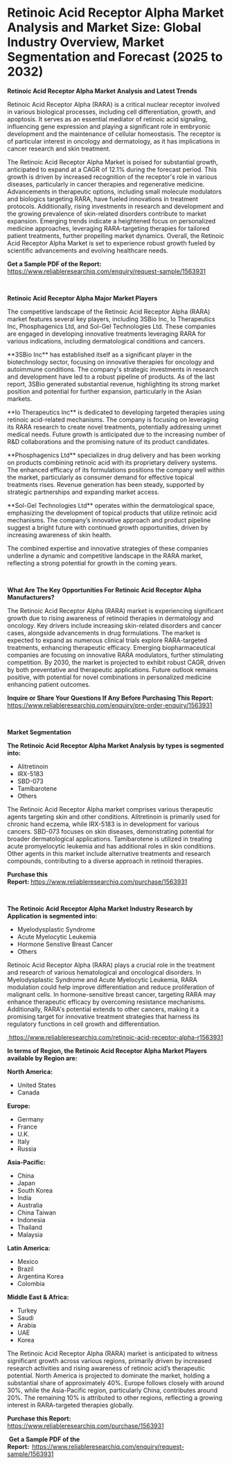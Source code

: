 <p><h1>Retinoic Acid Receptor Alpha Market Analysis and Market Size: Global Industry Overview, Market Segmentation and Forecast (2025 to 2032)</h1></p><p><strong>Retinoic Acid Receptor Alpha Market Analysis and Latest Trends</strong></p>
<p><p>Retinoic Acid Receptor Alpha (RARA) is a critical nuclear receptor involved in various biological processes, including cell differentiation, growth, and apoptosis. It serves as an essential mediator of retinoic acid signaling, influencing gene expression and playing a significant role in embryonic development and the maintenance of cellular homeostasis. The receptor is of particular interest in oncology and dermatology, as it has implications in cancer research and skin treatment.</p><p>The Retinoic Acid Receptor Alpha Market is poised for substantial growth, anticipated to expand at a CAGR of 12.1% during the forecast period. This growth is driven by increased recognition of the receptor's role in various diseases, particularly in cancer therapies and regenerative medicine. Advancements in therapeutic options, including small molecule modulators and biologics targeting RARA, have fueled innovations in treatment protocols. Additionally, rising investments in research and development and the growing prevalence of skin-related disorders contribute to market expansion. Emerging trends indicate a heightened focus on personalized medicine approaches, leveraging RARA-targeting therapies for tailored patient treatments, further propelling market dynamics. Overall, the Retinoic Acid Receptor Alpha Market is set to experience robust growth fueled by scientific advancements and evolving healthcare needs.</p></p>
<p><strong>Get a Sample PDF of the Report:&nbsp;</strong> <a href="https://www.reliableresearchiq.com/enquiry/request-sample/1563931?utm_campaign=2282&utm_medium=2&utm_source=Github&utm_content=ia&utm_term=19042025&utm_id=retinoic-acid-receptor-alpha">https://www.reliableresearchiq.com/enquiry/request-sample/1563931</a></p>
<p>&nbsp;</p>
<p><strong>Retinoic Acid Receptor Alpha Major Market Players</strong></p>
<p><p>The competitive landscape of the Retinoic Acid Receptor Alpha (RARA) market features several key players, including 3SBio Inc, Io Therapeutics Inc, Phosphagenics Ltd, and Sol-Gel Technologies Ltd. These companies are engaged in developing innovative treatments leveraging RARA for various indications, including dermatological conditions and cancers.</p><p>**3SBio Inc** has established itself as a significant player in the biotechnology sector, focusing on innovative therapies for oncology and autoimmune conditions. The company's strategic investments in research and development have led to a robust pipeline of products. As of the last report, 3SBio generated substantial revenue, highlighting its strong market position and potential for further expansion, particularly in the Asian markets.</p><p>**Io Therapeutics Inc** is dedicated to developing targeted therapies using retinoic acid-related mechanisms. The company is focusing on leveraging its RARA research to create novel treatments, potentially addressing unmet medical needs. Future growth is anticipated due to the increasing number of R&D collaborations and the promising nature of its product candidates.</p><p>**Phosphagenics Ltd** specializes in drug delivery and has been working on products combining retinoic acid with its proprietary delivery systems. The enhanced efficacy of its formulations positions the company well within the market, particularly as consumer demand for effective topical treatments rises. Revenue generation has been steady, supported by strategic partnerships and expanding market access.</p><p>**Sol-Gel Technologies Ltd** operates within the dermatological space, emphasizing the development of topical products that utilize retinoic acid mechanisms. The company’s innovative approach and product pipeline suggest a bright future with continued growth opportunities, driven by increasing awareness of skin health.</p><p>The combined expertise and innovative strategies of these companies underline a dynamic and competitive landscape in the RARA market, reflecting a strong potential for growth in the coming years.</p></p>
<p>&nbsp;</p>
<p><strong>What Are The Key Opportunities For Retinoic Acid Receptor Alpha Manufacturers?</strong></p>
<p><p>The Retinoic Acid Receptor Alpha (RARA) market is experiencing significant growth due to rising awareness of retinoid therapies in dermatology and oncology. Key drivers include increasing skin-related disorders and cancer cases, alongside advancements in drug formulations. The market is expected to expand as numerous clinical trials explore RARA-targeted treatments, enhancing therapeutic efficacy. Emerging biopharmaceutical companies are focusing on innovative RARA modulators, further stimulating competition. By 2030, the market is projected to exhibit robust CAGR, driven by both preventative and therapeutic applications. Future outlook remains positive, with potential for novel combinations in personalized medicine enhancing patient outcomes.</p></p>
<p><strong>Inquire or Share Your Questions If Any Before Purchasing This Report:</strong> <a href="https://www.reliableresearchiq.com/enquiry/pre-order-enquiry/1563931?utm_campaign=2282&utm_medium=2&utm_source=Github&utm_content=ia&utm_term=19042025&utm_id=retinoic-acid-receptor-alpha">https://www.reliableresearchiq.com/enquiry/pre-order-enquiry/1563931</a></p>
<p>&nbsp;</p>
<p><strong>Market Segmentation</strong></p>
<p><strong>The Retinoic Acid Receptor Alpha Market Analysis by types is segmented into:</strong></p>
<p><ul><li>Alitretinoin</li><li>IRX-5183</li><li>SBD-073</li><li>Tamibarotene</li><li>Others</li></ul></p>
<p><p>The Retinoic Acid Receptor Alpha market comprises various therapeutic agents targeting skin and other conditions. Alitretinoin is primarily used for chronic hand eczema, while IRX-5183 is in development for various cancers. SBD-073 focuses on skin diseases, demonstrating potential for broader dermatological applications. Tamibarotene is utilized in treating acute promyelocytic leukemia and has additional roles in skin conditions. Other agents in this market include alternative treatments and research compounds, contributing to a diverse approach in retinoid therapies.</p></p>
<p><strong>Purchase this Report:&nbsp;</strong><a href="https://www.reliableresearchiq.com/purchase/1563931?utm_campaign=2282&utm_medium=2&utm_source=Github&utm_content=ia&utm_term=19042025&utm_id=retinoic-acid-receptor-alpha">https://www.reliableresearchiq.com/purchase/1563931</a></p>
<p>&nbsp;</p>
<p><strong>The Retinoic Acid Receptor Alpha Market Industry Research by Application is segmented into:</strong></p>
<p><ul><li>Myelodysplastic Syndrome</li><li>Acute Myelocytic Leukemia</li><li>Hormone Senstive Breast Cancer</li><li>Others</li></ul></p>
<p><p>Retinoic Acid Receptor Alpha (RARA) plays a crucial role in the treatment and research of various hematological and oncological disorders. In Myelodysplastic Syndrome and Acute Myelocytic Leukemia, RARA modulation could help improve differentiation and reduce proliferation of malignant cells. In hormone-sensitive breast cancer, targeting RARA may enhance therapeutic efficacy by overcoming resistance mechanisms. Additionally, RARA's potential extends to other cancers, making it a promising target for innovative treatment strategies that harness its regulatory functions in cell growth and differentiation.</p></p>
<p><a href="https://www.reliableresearchiq.com/retinoic-acid-receptor-alpha-r1563931?utm_campaign=2282&utm_medium=2&utm_source=Github&utm_content=ia&utm_term=19042025&utm_id=retinoic-acid-receptor-alpha">&nbsp;https://www.reliableresearchiq.com/retinoic-acid-receptor-alpha-r1563931</a></p>
<p><strong>In terms of Region, the Retinoic Acid Receptor Alpha Market Players available by Region are:</strong></p>
<p>
    <p> <strong> North America: </strong>
        <ul>
            <li>United States</li>
            <li>Canada</li>
        </ul>
        </p> 
    <p> <strong> Europe: </strong>
        <ul>
            <li>Germany</li>
            <li>France</li>
            <li>U.K.</li>
            <li>Italy</li>
            <li>Russia</li>
        </ul>
        </p> 
    <p> <strong> Asia-Pacific: </strong>
        <ul>
            <li>China</li>
            <li>Japan</li>
            <li>South Korea</li>
            <li>India</li>
            <li>Australia</li>
            <li>China Taiwan</li>
            <li>Indonesia</li>
            <li>Thailand</li>
            <li>Malaysia</li>
        </ul>
        </p> 
    <p> <strong> Latin America: </strong>
        <ul>
            <li>Mexico</li>
            <li>Brazil</li>
            <li>Argentina Korea</li>
            <li>Colombia</li>
        </ul>
        </p> 
    <p> <strong> Middle East & Africa: </strong>
        <ul>
            <li>Turkey</li>
            <li>Saudi</li>
            <li>Arabia</li>
            <li>UAE</li>
            <li>Korea</li>
        </ul>
    </p>
    </p>
<p><p>The Retinoic Acid Receptor Alpha (RARA) market is anticipated to witness significant growth across various regions, primarily driven by increased research activities and rising awareness of retinoic acid’s therapeutic potential. North America is projected to dominate the market, holding a substantial share of approximately 40%. Europe follows closely with around 30%, while the Asia-Pacific region, particularly China, contributes around 20%. The remaining 10% is attributed to other regions, reflecting a growing interest in RARA-targeted therapies globally.</p></p>
<p><strong>Purchase this Report: </strong><a href="https://www.reliableresearchiq.com/purchase/1563931?utm_campaign=2282&utm_medium=2&utm_source=Github&utm_content=ia&utm_term=19042025&utm_id=retinoic-acid-receptor-alpha">https://www.reliableresearchiq.com/purchase/1563931</a></p>
<p>&nbsp;<strong>Get a Sample PDF of the Report:&nbsp;&nbsp;</strong><a href="https://www.reliableresearchiq.com/enquiry/request-sample/1563931?utm_campaign=2282&utm_medium=2&utm_source=Github&utm_content=ia&utm_term=19042025&utm_id=retinoic-acid-receptor-alpha">https://www.reliableresearchiq.com/enquiry/request-sample/1563931</a></p>
<p><strong></strong></p>
<p><p></p><p></p><p></p></p>